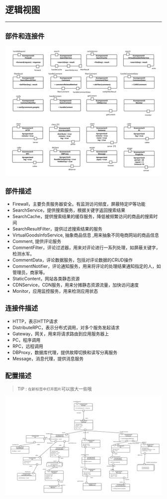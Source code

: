 # 逻辑视图

---

## 部件和连接件

![](/assets/connectorAndComponent.svg)

## 部件描述

* Firewall，主要负责服务器安全。有监测访问频度，屏蔽特定IP等功能
* SearchService，提供搜索服务，根据关键字返回搜索结果
* SearchCache，提供搜索结果的缓存服务，降低被频繁访问的商品的搜索时间
* SearchResultFilter，提供过滤搜索结果的服务
* VirtualGoodsInfoService, 抽象商品信息 ,用来抽象不同电商网站的商品信息
* Comment, 提供评论服务
* CommentFilter，评论过滤器，用来对评论进行一系列处理，如屏蔽关键字，检测水军。
* CommentData，评论数据服务，包括对评论数据的CRUD操作
* CommentNotifier，评论通知服务，用来将评论的处理结果通知指定的人，如管理员，商家等。
* StaticContent，网站各类静态资源
* CDNService，CDN服务，用来分摊静态资源流量，加快访问速度
* Monitor，应用监控服务，用来检测应用状态

## 连接件描述

* HTTP，表示HTTP请求
* DistributeRPC，表示分布式调用，对多个服务发起请求
* Gateway，网关，用来将请求路由到应用服务器上
* PC，程序调用
* RPC，远程调用
* DBProxy，数据库代理，提供故障切换和读写分离服务
* Message，消息代理，提供消息服务

## 配置描述
> TIP : `在新标签中打开图片`可以放大一些哦


![](/assets/logicView.png)